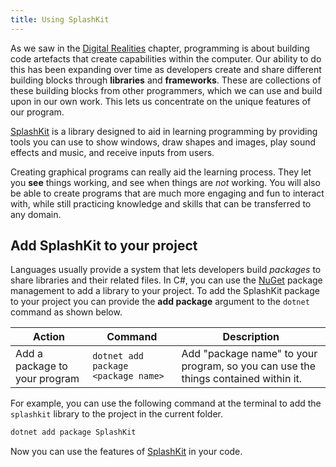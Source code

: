 ```yaml
---
title: Using SplashKit
---
```


As we saw in the [Digital Realities](../../../1-digital-realities/0-overview) chapter, programming is about building code artefacts that create capabilities within the computer. Our ability to do this has been expanding over time as developers create and share different building blocks through **libraries** and **frameworks**. These are collections of these building blocks from other programmers, which we can use and build upon in our own work.
This lets us concentrate on the unique features of our program.

[SplashKit](https://splashkit.io) is a library designed to aid in learning programming by providing tools you can use to show windows, draw shapes and images, play sound effects and music, and receive inputs from users.

Creating graphical programs can really aid the learning process. They let you **see** things working, and see when things are *not* working. You will also be able to create programs that are much more engaging and fun to interact with, while still practicing knowledge and skills that can be transferred to any domain.

## Add SplashKit to your project

Languages usually provide a system that lets developers build *packages* to share libraries and their related files. In C#, you can use the [NuGet](https://learn.microsoft.com/en-us/nuget) package management to add a library to your project. To add the SplashKit package to your project you can provide the **add package** argument to the `dotnet` command as shown below.

| **Action**          | **Command** | **Description**                                     |
| ------------------- | ----------- | --------------------------------------------------- |
| Add a package to your program | `dotnet add package <package name>`  | Add "package name" to your program, so you can use the things contained within it. |

For example, you can use the following command at the terminal to add the `splashkit` library to the project in the current folder.

```sh
dotnet add package SplashKit
```

Now you can use the features of [SplashKit](https://splashkit.io) in your code.
